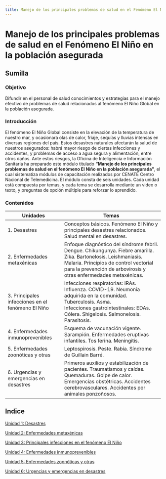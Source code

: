```yaml
---
title: Manejo de los principales problemas de salud en el Fenómeno El Niño en la población asegurada - Módulo de refuerzo
---
```


# Manejo de los principales problemas de salud en el Fenómeno El Niño en la población asegurada 
## Sumilla 
### Objetivo 
Difundir en el personal de salud conocimientos y estrategias para el manejo efectivo de problemas de salud relacionados al fenómeno El Niño Global en la población asegurada.
### Introducción
El fenómeno El Niño Global consiste en la elevación de la temperatura de nuestro mar, y ocasionará olas de calor, friaje, sequías y lluvias intensas en diversas regiones del país. Estos desastres naturales afectarán la salud de nuestros asegurados: habrá mayor riesgo de ciertas infecciones y accidentes, y problemas de acceso a agua segura y alimentación, entre otros daños.
Ante estos riesgos, la Oficina de Inteligencia e Información Sanitaria ha preparado este módulo titulado **“Manejo de los principales problemas de salud en el fenómeno El Niño en la población asegurada”**, el cual sistematiza módulos de capacitación realizados por CENATE Centro Nacional de Telemedicina.
El módulo consta de seis unidades. Cada unidad está compuesta por temas, y cada tema se desarrolla mediante un video o texto, y preguntas de opción múltiple para reforzar lo aprendido.
### Contenidos 

| Unidades | Temas |
| ---- | ---- |
| 1. Desastres | Conceptos básicos. Fenómeno El Niño y principales desastres relacionados. Salud mental en desastres. |
| 2. Enfermedades metaxénicas | Enfoque diagnóstico del síndrome febril. Dengue. Chikungunya. Fiebre amarilla. Zika. Bartonelosis. Leishmaniasis. Malaria. Principios de control vectorial para la prevención de arbovirosis y otras enfermedades metaxénicas. |
| 3. Principales infecciones en el fenómeno El Niño | Infecciones respiratorias: IRAs. Influenza. COVID-19. Neumonía adquirida en la comunidad. Tuberculosis. Asma.<br>Infecciones gastrointestinales: EDAs. Cólera. Shigelosis. Salmonelosis. Parasitosis. |
| 4. Enfermedades inmunoprevenibles | Esquema de vacunación vigente. Sarampión. Enfermedades eruptivas infantiles. Tos ferina. Meningitis. |
| 5. Enfermedades zoonóticas y otras | Leptospirosis. Peste. Rabia. Síndrome de Guillain Barré.  |
| 6. Urgencias y emergencias en desastres | Primeros auxilios y estabilización de pacientes. Traumatismos y caídas. Quemaduras. Golpe de calor. Emergencias obstétricas. Accidentes cerebrovasculares. Accidentes por animales ponzoñosos. |

## Indice 

[Unidad 1: Desastres](https://github.com/melissabenito/oiis_modulo/_content/u1.html)

[Unidad 2: Enfermedades metaxénicas](https://github.com/melissabenito/oiis_modulo/_content/u2.html)

[Unidad 3: Principales infecciones en el fenómeno El Niño](https://github.com/melissabenito/oiis_modulo/_content/u3.html)

[Unidad 4: Enfermedades inmunoprevenibles](https://github.com/melissabenito/oiis_modulo/_content/u4.html)

[Unidad 5: Enfermedades zoonóticas y otras](https://github.com/melissabenito/oiis_modulo/_content/u5.html)

[Unidad 6: Urgencias y emergencias en desastres](https://github.com/melissabenito/oiis_modulo/_content/u6.html)

